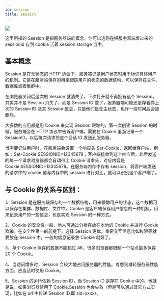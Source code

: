 ```yaml
---
id: session
title: session
---
```


![](https://cosmos-x.oss-cn-hangzhou.aliyuncs.com/v09UXT.png)

这里所指的 Seesion 是指服务器端的概念，你可以选则在把服务器端发过来的 sessionid 存到 cookie 活着 session storage 当中。

## 基本概念

Session 是在无状态的 HTTP 协议下，服务端记录用户状态时用于标识具体用户的机制。它是在服务端保存的用来跟踪用户的状态的数据结构，可以保存在文件、数据库或者集群中。

在浏览器关闭后这次的 Session 就消失了，下次打开就不再拥有这个 Session。其实并不是 Session 消失了，而是 Session ID 变了，服务器端可能还是存着你上次的 Session ID 及其 Session 信息，只是他们是无主状态，也许一段时间后会被删除。

大多数的应用都是用 Cookie 来实现 Session 跟踪的，第一次创建 Session 的时候，服务端会在 HTTP 协议中告诉客户端，需要在 Cookie 里面记录一个 SessionID，以后每次请求把这个会话 ID 发送到服务器。

当需要记住用户时，在服务端会设置一个响应头 Set-Cookie，返回给客户端，例如：Set-Cookie:SESSIONID=12345678；客户端接收到这个响应后，此后发送的每一个请求浏览器都会自动带上 Cookie 请求头，对应内容是 Cookie:SESSIONID=12345678。在服务端内存中存有 session，将客户端发送的请求中的 cookie 值与内存中的 session 进行对比，就可以识别这个客户端了。

## 与 Cookie 的关系与区别：

1、Session 是在服务端保存的一个数据结构，用来跟踪用户的状态，这个数据可以保存在集群、数据库、文件中，Cookie 是客户端保存用户信息的一种机制，用来记录用户的一些信息，也是实现 Session 的一种方式。

2、Cookie 的安全性一般，他人可通过分析存放在本地的 Cookie 并进行 Cookie 欺骗。在安全性第一的前提下，选择 Session 更优。重要交互信息比如权限等就要放在 Session 中，一般的信息记录放 Cookie 就好了。

3、单个 Cookie 保存的数据不能超过 4K，很多浏览器都限制一个站点最多保存 20 个 Cookie。

4、当访问增多时，Session 会较大地占用服务器的性能。考虑到减轻服务器性能方面，应当适时使用 Cookie。

5、Session 的运行依赖 Session ID，而 Session ID 是存在 Cookie 中的。也就是说，如果浏览器禁用了 Cookie,Session 也会失效（但是可以通过其它方式实现，比如在 url 中传递 Session ID,即 sid=xxxx）。

